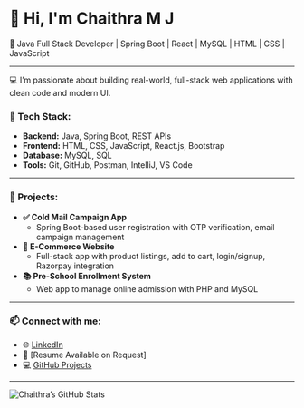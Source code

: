 # 👋 Hi, I'm Chaithra M J

🎯 Java Full Stack Developer | Spring Boot | React | MySQL | HTML | CSS | JavaScript

---

💻 I’m passionate about building real-world, full-stack web applications with clean code and modern UI.

### 🔧 Tech Stack:
- **Backend:** Java, Spring Boot, REST APIs
- **Frontend:** HTML, CSS, JavaScript, React.js, Bootstrap
- **Database:** MySQL, SQL
- **Tools:** Git, GitHub, Postman, IntelliJ, VS Code

---

### 🚀 Projects:
- **✅ Cold Mail Campaign App**
  - Spring Boot-based user registration with OTP verification, email campaign management
- **🛒 E-Commerce Website**
  - Full-stack app with product listings, add to cart, login/signup, Razorpay integration
- **📚 Pre-School Enrollment System**
  - Web app to manage online admission with PHP and MySQL

---

### 📫 Connect with me:
- 🌐 [LinkedIn](https://linkedin.com/in/chaithra-m-j-1780b733a)
- 📂 [Resume Available on Request]
- 💻 [GitHub Projects](https://github.com/chaithra-ai)

---

![Chaithra’s GitHub Stats](https://github-readme-stats.vercel.app/api?username=chaithra-ai&show_icons=true&theme=radical)
